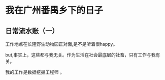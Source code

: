 # 我在广州番禺乡下的日子
## 日常流水账（一）

   工作地点在长隆野生动物园正对面,是不是听着很happy。
   
   but,事实上，这些都与我无关。作为生活在社会最底层的社畜，只有工作与我有关。
   
   我的工作是数据挖掘工程师 。 
   
    
   
